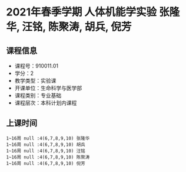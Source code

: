 # 2021年春季学期 人体机能学实验 张隆华, 汪铭, 陈聚涛, 胡兵, 倪芳






## 课程信息

- 课程号：910011.01
- 学分：2
- 教学类型：实验课
- 开课单位：生命科学与医学部
- 课程类别：专业基础
- 课程层次：本科计划内课程

## 上课时间

```
1~16周 null :4(6,7,8,9,10) 张隆华
1~16周 null :4(6,7,8,9,10) 胡兵
1~16周 null :4(6,7,8,9,10) 汪铭
1~16周 null :4(6,7,8,9,10) 陈聚涛
1~16周 null :4(6,7,8,9,10) 倪芳
```

